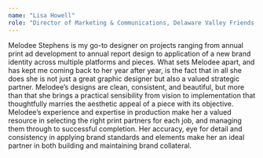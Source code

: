 ```yaml
---
name: "Lisa Howell"
role: "Director of Marketing & Communications, Delaware Valley Friends School"
---
```

Melodee Stephens is my go-to designer on projects ranging from annual print ad development to annual report design to application of a new brand identity across multiple platforms and pieces.  What sets Melodee apart, and has kept me coming back to her year after year, is the fact that in all she does she is not just a great graphic designer but also a valued strategic partner. Melodee’s designs are clean, consistent, and beautiful, but more than that she brings a practical sensibility from vision to implementation that thoughtfully marries the aesthetic appeal of a piece with its objective. Melodee’s experience and expertise in production make her a valued resource in selecting the right print partners for each job, and managing them through to successful completion. Her accuracy, eye for detail and consistency in applying brand standards and elements make her an ideal partner in both building and maintaining brand&nbsp;collateral.
